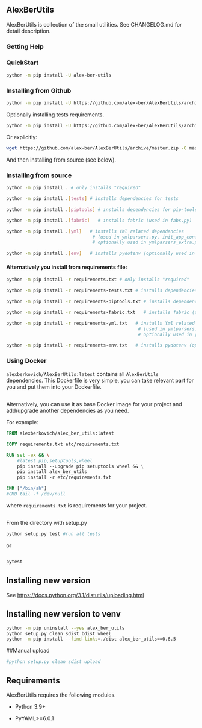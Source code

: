 ## AlexBerUtils

AlexBerUtils is collection of the small utilities. See CHANGELOG.md for detail description.



### Getting Help


### QuickStart
```bash
python -m pip install -U alex-ber-utils
```


### Installing from Github

```bash
python -m pip install -U https://github.com/alex-ber/AlexBerUtils/archive/master.zip
```
Optionally installing tests requirements.

```bash
python -m pip install -U https://github.com/alex-ber/AlexBerUtils/archive/master.zip#egg=alex-ber-utils[tests]
```

Or explicitly:

```bash
wget https://github.com/alex-ber/AlexBerUtils/archive/master.zip -O master.zip; unzip master.zip; rm master.zip
```
And then installing from source (see below).


### Installing from source
```bash
python -m pip install . # only installs "required"
```
```bash
python -m pip install .[tests] # installs dependencies for tests
```
```bash
python -m pip install .[piptools] # installs dependencies for pip-tools
```
```bash
python -m pip install .[fabric]   # installs fabric (used in fabs.py)
```
```bash
python -m pip install .[yml]   # installs Yml related dependencies 
                                # (used in ymlparsers.py, init_app_conf.py, deploys.py;
                                # optionally used in ymlparsers_extra.py, emails.py)
```
```bash
python -m pip install .[env]   # installs pydotenv (optionally used in deploys.py and mains.py)
```

#### Alternatively you install from requirements file:
```bash
python -m pip install -r requirements.txt # only installs "required"
```
```bash
python -m pip install -r requirements-tests.txt # installs dependencies for tests
```
```bash
python -m pip install -r requirements-piptools.txt # installs dependencies for pip-tools
```
```bash
python -m pip install -r requirements-fabric.txt   # installs fabric (used in fabs.py)
```
```bash
python -m pip install -r requirements-yml.txt   # installs Yml related dependencies 
                                                 # (used in ymlparsers.py, init_app_conf.py, deploys.py;
                                                 # optionally used in ymlparsers_extra.py, emails.py)
```
```bash
python -m pip install -r requirements-env.txt   # installs pydotenv (optionally used in deploys.py)
```

### Using Docker
`alexberkovich/AlexBerUtils:latest`  contains all `AlexBerUtils` dependencies.
This Dockerfile is very simple, you can take relevant part for you and put them into your Dockerfile.

##
Alternatively, you can use it as base Docker image for your project and add/upgrade 
another dependencies as you need.

For example:

```Dockerfile
FROM alexberkovich/alex_ber_utils:latest

COPY requirements.txt etc/requirements.txt

RUN set -ex && \
    #latest pip,setuptools,wheel
    pip install --upgrade pip setuptools wheel && \
    pip install alex_ber_utils 
    pip install -r etc/requirements.txt 

CMD ["/bin/sh"]
#CMD tail -f /dev/null
```

where `requirements.txt` is requirements for your project.

  

##

From the directory with setup.py
```bash
python setup.py test #run all tests
```

or

```bash

pytest
```

## Installing new version
See https://docs.python.org/3.1/distutils/uploading.html 


## Installing new version to venv
```bash
python -m pip uninstall --yes alex_ber_utils
python setup.py clean sdist bdist_wheel
python -m pip install --find-links=./dist alex_ber_utils==0.6.5
```

##Manual upload
```bash
#python setup.py clean sdist upload
```


## Requirements


AlexBerUtils requires the following modules.

* Python 3.9+

* PyYAML>=6.0.1
